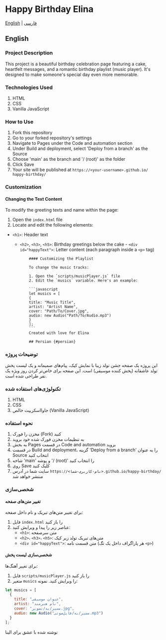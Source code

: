 # Happy Birthday Elina

[English](#english) | [فارسی](#persian)

## English

### Project Description

This project is a beautiful birthday celebration page featuring a cake, heartfelt messages, and a romantic birthday playlist (music player). It's designed to make someone's special day even more memorable.

### Technologies Used

1. HTML
2. CSS
3. Vanilla JavaScript

### How to Use

1. Fork this repository
2. Go to your forked repository's settings
3. Navigate to Pages under the Code and automation section
4. Under Build and deployment, select 'Deploy from a branch' as the Source
5. Choose 'main' as the branch and '/ (root)' as the folder
6. Click Save
7. Your site will be published at `https://<your-username>.github.io/ happy-birthday/`

  ### Customization

  #### Changing the Text Content

  To modify the greeting texts and name within the page:

  1. Open the `index.html` file
  2. Locate and edit the following elements:
  - `<h1>`: Header text
    - `<h2>`, `<h3>`, `<h5>`: Birthday greetings below the cake
          - `<div id="happyText">`: Letter content (each paragraph inside a `<p>` tag)

              #### Customizing the Playlist

              To change the music tracks:

              1. Open the `scripts/musicPlayer.js` file
              2. Edit the `musics` variable. Here's an example:

              ```javascript
              let musics = [
              {
              title: "Music Title",
              artist: "Artist Name",
              cover: "Path/To/Cover.jpg",
              audio: new Audio("Path/To/Audio.mp3")
              }
              ];
              ```
              Created with love for Elina

              ## Persian {#persian}

### توضیحات پروژه

این پروژه یک صفحه جشن تولد زیبا با نمایش کیک، پیام‌های صمیمانه و یک لیست پخش تولد عاشقانه (پخش کننده موسیقی) است. این صفحه برای خاص‌تر کردن روز ویژه یک نفر طراحی شده است.

### تکنولوژی‌های استفاده شده

1. HTML
2. CSS
3. جاوااسکریپت خالص (Vanilla JavaScript)

### نحوه استفاده

1. مخزن را فورک (Fork) کنید
2. به تنظیمات مخزن فورک شده خود بروید
3. به بخش Pages در قسمت Code and automation بروید
4. در قسمت Build and deployment، گزینه 'Deploy from a branch' را به عنوان Source انتخاب کنید
5. شاخه 'main' و پوشه '/ (root)' را انتخاب کنید
6. روی Save کلیک کنید
7. سایت شما در آدرس `https://<نام-کاربری-شما>.github.io/happy-birthday/` منتشر خواهد شد

### شخصی‌سازی

#### تغییر متن‌های صفحه

برای تغییر متن‌های تبریک و نام داخل صفحه:

1. فایل `index.html` را باز کنید
2. عناصر زیر را پیدا و ویرایش کنید:
   - `<h1>`: متن سرصفحه
   - `<h2>`، `<h3>`، `<h5>`: متن‌های تبریک تولد زیر کیک
   - `<div id="happyText">`: متن قسمت نامه (هر پاراگراف داخل یک تگ `<p>`)

#### شخصی‌سازی لیست پخش

برای تغییر آهنگ‌ها:

1. فایل `scripts/musicPlayer.js` را باز کنید
2. متغیر `musics` را ویرایش کنید. نمونه:

```javascript
let musics = [
  {
    title: "عنوان موسیقی",
    artist: "نام هنرمند",
    cover: "مسیر/به/تصویر.jpg",
    audio: new Audio("مسیر/به/فایل‌صوتی.mp3")
  }
];
```

نوشته شده با عشق برای الینا
